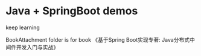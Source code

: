 # Java + SpringBoot demos

keep learning

BookAttachment folder is for book 《基于Spring Boot实现专著: Java分布式中间件开发入门与实战》


